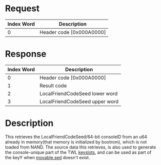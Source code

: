 # Request

| Index Word | Description                |
|------------|----------------------------|
| 0          | Header code \[0x000A0000\] |

# Response

| Index Word | Description                    |
|------------|--------------------------------|
| 0          | Header code \[0x000A0000\]     |
| 1          | Result code                    |
| 2          | LocalFriendCodeSeed lower word |
| 3          | LocalFriendCodeSeed upper word |

# Description

This retrieves the LocalFriendCodeSeed/64-bit consoleID from an u64
already in memory(that memory is initialized by bootrom), which is not
loaded from NAND. The source data this retrieves, is also used to
generate the console-unique part of the TWL [keyslots](AES "wikilink"),
and can be used as part of the keyY when
[movable.sed](nand/private/movable.sed "wikilink") doesn't exist.